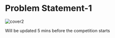 # Problem Statement-1

![cover2](https://user-images.githubusercontent.com/72146802/155834307-4a57615a-9a97-473d-92e2-7932c425e9e8.jpg)

Will be updated 5 mins before the competition starts
